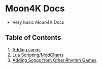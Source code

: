 # Moon4K Docs

* Very basic Moon4K Docs

## Table of Contents
1. [Adding songs](md/AddingSongs.md)
2. [Lua Scripting/ModCharts](md/LuaScripting.md)
3. [Adding Songs from Other Rhythm Games](md/AddingSongsFORG.md)